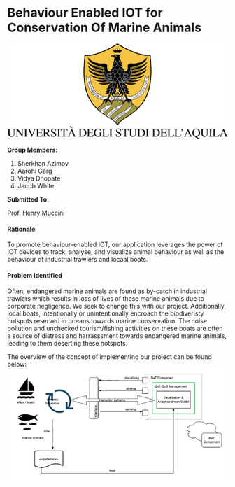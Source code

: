 # Behaviour Enabled IOT for Conservation Of Marine Animals

![logo](/assets/univaqlogo.png)

**Group Members:**
1. Sherkhan Azimov
2. Aarohi Garg
3. Vidya Dhopate
4. Jacob White

**Submitted To:**

Prof. Henry Muccini


#### Rationale
To promote behaviour-enabled IOT, our application leverages the power of IOT devices to track, analyse, and visualize animal behaviour as well as the behaviour of industrial trawlers and locaal boats.

#### Problem Identified
Often, endangered marine animals are found as by-catch in industrial trawlers which results in loss of lives of these marine animals due to corporate negligence. We seek to change this with our project. Additionally, local boats, intentionally or unintentionally encroach the biodiveristy hotspots reserved in oceans towards marine conservation. The noise pollution and unchecked tourism/fishing activities on these boats are often a source of distress and harrasssment towards endangered marine animals, leading to them deserting these hotspots.


The overview of the concept of implementing our project can be found below:
![conceptual architecture](/assets/concept.jpg)

